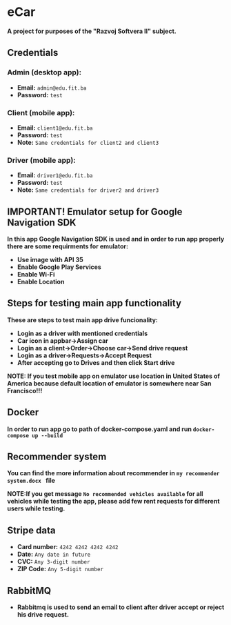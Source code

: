 # eCar

**A project for purposes of the "Razvoj Softvera II" subject.**

## Credentials

### Admin (desktop app):

- **Email:** `admin@edu.fit.ba`
- **Password:** `test`

### Client (mobile app):

- **Email:** `client1@edu.fit.ba`
- **Password:** `test`
- **Note:** `Same credentials for client2 and client3`

### Driver (mobile app):

- **Email:** `driver1@edu.fit.ba`
- **Password:** `test`
- **Note:** `Same credentials for driver2 and driver3`

## IMPORTANT! Emulator setup for Google Navigation SDK

**In this app Google Navigation SDK is used and in order to run app properly there are some requirments for emulator:**

- **Use image with API 35**
- **Enable Google Play Services**
- **Enable Wi-Fi**
- **Enable Location**

## Steps for testing main app functionality

**These are steps to test main app drive funcionality:**

- **Login as a driver with mentioned credentials**
- **Car icon in appbar->Assign car**
- **Login as a client->Order->Choose car->Send drive request**
- **Login as a driver->Requests->Accept Request**
- **After accepting go to Drives and then click Start drive**

**NOTE: If you test mobile app on emulator use location in United States of America  because default location of emulator is somewhere near San Francisco!!!**

## Docker

**In order to run app go to path of docker-compose.yaml and run `docker-compose up --build `**

## Recommender system

**You can find the more information about recommender in `my recommender system.docx ` file**

**NOTE:If you get message `No recommended vehicles available` for all vehicles while testing the app, please add few rent requests for different users while testing.**

## Stripe data

- **Card number:** `4242 4242 4242 4242`
- **Date:** `Any date in future`
- **CVC:** `Any 3-digit number`
- **ZIP Code:** `Any 5-digit number`

## RabbitMQ

- **Rabbitmq is used to send an email to client after driver accept or reject his drive request.**
